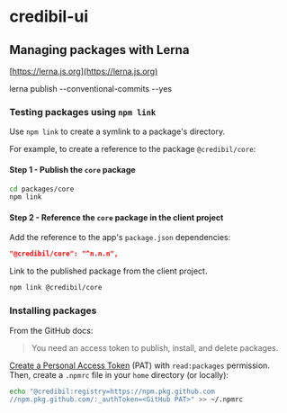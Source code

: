 # credibil-ui

## Managing packages with Lerna

[https://lerna.js.org](https://lerna.js.org)

lerna publish --conventional-commits --yes

### Testing packages using `npm link`

Use `npm link` to create a symlink to a package's directory. 

For example, to create a reference to the package `@credibil/core`:

#### Step 1 - Publish the `core` package

```bash
cd packages/core
npm link
```

#### Step 2 - Reference the `core` package in the client project

Add the reference to the app's `package.json` dependencies:

```json
"@credibil/core": "^n.n.n",
```

Link to the published package from the client project.

```bash
npm link @credibil/core
```

### Installing packages

From the GitHub docs:
> You need an access token to publish, install, and delete packages.

[Create a Personal Access Token](https://github.com/settings/tokens) (PAT) with `read:packages` permission. Then, create a `.npmrc` file in your `home` directory (or locally):

```bash
echo "@credibil:registry=https://npm.pkg.github.com
//npm.pkg.github.com/:_authToken=<GitHub PAT>" >> ~/.npmrc
```
